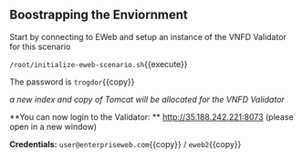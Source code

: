 

## Boostrapping the Enviornment

Start by connecting to EWeb and setup an instance of the VNFD Validator for this scenario

`/root/initialize-eweb-scenario.sh`{{execute}}

The password is `trogdor`{{copy}}

*a new index and copy of Tomcat will be allocated for the VNFD Validator*

**You can now login to the Validator: ** http://35.188.242.221:8073 (please open in a new window)

**Credentials:** `user@enterpriseweb.com`{{copy}} / `eweb2`{{copy}}
